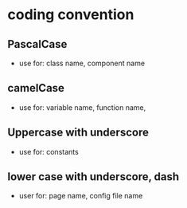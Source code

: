 # coding convention

## PascalCase
- use for: class name, component name

## camelCase
- use for: variable name, function name, 

## Uppercase with underscore
- use for: constants

## lower case with underscore, dash
- user for: page name, config file name
